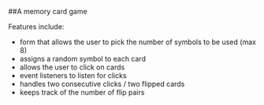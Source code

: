 ##A memory card game

Features include:
* form that allows the user to pick the number of symbols to be used (max 8)
* assigns a random symbol to each card
* allows the user to click on cards
* event listeners to listen for clicks
* handles two consecutive clicks / two flipped cards
* keeps track of the number of flip pairs
